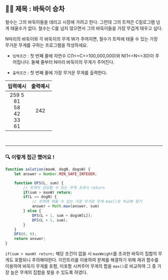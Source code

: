 ## ✍🏻 제목 : 바둑이 승차
철수는 그의 바둑이들을 데리고 시장에 가려고 한다. 그런데 그의 트럭은 C킬로그램 넘게 태울수가 없다. 철수는 C를 넘지 않으면서 그의 바둑이들을 가장 무겁게 태우고 싶다.

N마리의 바둑이와 각 바둑이의 무게 W가 주어지면, 철수가 트럭에 태울 수 있는 가장 무거운 무게를 구하는 프로그램을 작성하세요.

- `입력조건` : 첫 번째 줄에 자연수 C(1<=C<=100,000,000)와 N(1<=N<=30)이 주어집니다. 둘째 줄부터 N마리 바둑이의 무게가 주어진다.

- `출력조건` : 첫 번째 줄에 가장 무거운 무게를 출력한다.

|입력예시|출력예시|
|:------:|:----:|
|259 5</br>81</br>58</br>42</br>33</br>61|242|

</br>

---

### 🔍 이렇게 접근 했어요 !

```javascript
function solution(maxW, dogN, dogsW) {
    let answer = Number.MIN_SAFE_INTEGER;

    function DFS(L, sum) {
        // 트럭이 감당할 수 있는 무게 초과시 return
        if(sum > maxW) return;
        if(L == dogN) {
            // 트럭에 태울 수 있는 가장 무거운 무게 max()로 비교해 찾기
            answer = Math.max(answer, sum)
        } else {
            DFS(L + 1, sum + dogsW[L]);
            DFS(L + 1, sum);
        }
    }
    DFS(0, 0);
    return answer;
}
```
`if(sum > maxW) return;` 해당 조건이 없을 시 `maxWeight`를 초과한 바둑이 집합의 무게도 포함되니 주의해야한다. 이진트리를 이용하여 문제를 해결하기 위해 재귀 함수를 이용하여 바둑이 무게를 포함, 미포함 시켜주어 무게의 합을    `max()`로 비교하여 그 중 가장 높은 무게의 집합을 찾을 수 있도록 하였다. 